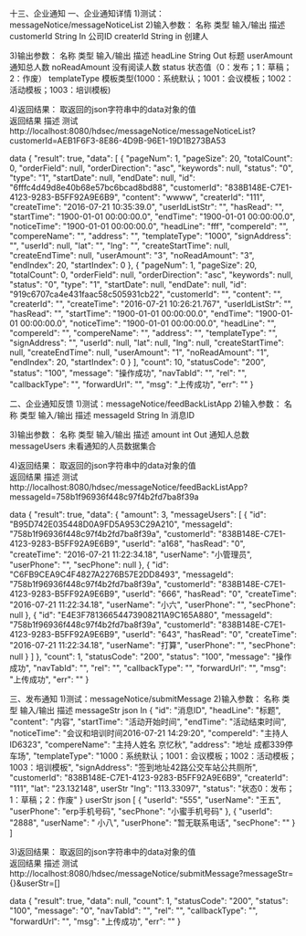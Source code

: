 十三、企业通知
一、企业通知详情
1)测试：messageNotice/messageNoticeList
2)输入参数：
名称	类型	输入/输出	描述
customerId	String	In	公司ID
createrId	String	in	创建人

3)输出参数：
名称	类型	输入/输出	描述
headLine	String	Out	标题
userAmount			通知总人数
noReadAmount			没有阅读人数
status			状态值（0：发布；1：草稿；2：作废）
templateType			模板类型(1000：系统默认；1001：会议模板；1002：活动模板；1003：培训模板)


4)返回结果：
取返回的json字符串中的data对象的值	
返回结果	描述
测试	http://localhost:8080/hdsec/messageNotice/messageNoticeList?customerId=AEB1F6F3-8E86-4D9B-96E1-19D1B273BA53

data	{
    "result": true,
    "data": [
        {
            "pageNum": 1,
            "pageSize": 20,
            "totalCount": 0,
            "orderField": null,
            "orderDirection": "asc",
            "keywords": null,
            "status": "0",
            "type": "1",
            "startDate": null,
            "endDate": null,
            "id": "6fffc4d49d8e40b68e57bc6bcad8bd88",
            "customerId": "838B148E-C7E1-4123-9283-B5FF92A9E6B9",
            "content": "wwww",
            "createrId": "111",
            "createTime": "2016-07-21 10:35:39.0",
            "userIdListStr": "",
            "hasRead": "",
            "startTime": "1900-01-01 00:00:00.0",
            "endTime": "1900-01-01 00:00:00.0",
            "noticeTime": "1900-01-01 00:00:00.0",
            "headLine": "fff",
            "compereId": "",
            "compereName": "",
            "address": "",
            "templateType": "1000",
            "signAddress": "",
            "userId": null,
            "lat": "",
            "lng": "",
            "createStartTime": null,
            "createEndTime": null,
            "userAmount": "3",
            "noReadAmount": "3",
            "endIndex": 20,
            "startIndex": 0
        },
        {
            "pageNum": 1,
            "pageSize": 20,
            "totalCount": 0,
            "orderField": null,
            "orderDirection": "asc",
            "keywords": null,
            "status": "0",
            "type": "1",
            "startDate": null,
            "endDate": null,
            "id": "919c6707ca4e431faac58c505931cb22",
            "customerId": "",
            "content": "",
            "createrId": "",
            "createTime": "2016-07-21 10:26:21.767",
            "userIdListStr": "",
            "hasRead": "",
            "startTime": "1900-01-01 00:00:00.0",
            "endTime": "1900-01-01 00:00:00.0",
            "noticeTime": "1900-01-01 00:00:00.0",
            "headLine": "",
            "compereId": "",
            "compereName": "",
            "address": "",
            "templateType": "",
            "signAddress": "",
            "userId": null,
            "lat": null,
            "lng": null,
            "createStartTime": null,
            "createEndTime": null,
            "userAmount": "1",
            "noReadAmount": "1",
            "endIndex": 20,
            "startIndex": 0
        }
    ],
    "count": 10,
    "statusCode": "200",
    "status": "100",
    "message": "操作成功",
    "navTabId": "",
    "rel": "",
    "callbackType": "",
    "forwardUrl": "",
    "msg": "上传成功",
    "err": ""
}
	


二、企业通知反馈
1)测试：messageNotice/feedBackListApp
2)输入参数：
名称	类型	输入/输出	描述
messageId	String	In	消息ID

3)输出参数：
名称	类型	输入/输出	描述
amount	int	Out	通知人总数
messageUsers			未看通知的人员数据集合

4)返回结果：
取返回的json字符串中的data对象的值	
返回结果	描述
测试	http://localhost:8080/hdsec/messageNotice/feedBackListApp?messageId=758b1f96936f448c97f4b2fd7ba8f39a

data	{
    "result": true,
    "data": {
        "amount": 3,
        "messageUsers": [
            {
                "id": "B95D742E035448D0A9FD5A953C29A210",
                "messageId": "758b1f96936f448c97f4b2fd7ba8f39a",
                "customerId": "838B148E-C7E1-4123-9283-B5FF92A9E6B9",
                "userId": "a168",
                "hasRead": "0",
                "createTime": "2016-07-21 11:22:34.18",
                "userName": "小管理员",
                "userPhone": "",
                "secPhone": null
            },
            {
                "id": "C6FB9CEA9C4F4827A2276B57E2DD8493",
                "messageId": "758b1f96936f448c97f4b2fd7ba8f39a",
                "customerId": "838B148E-C7E1-4123-9283-B5FF92A9E6B9",
                "userId": "666",
                "hasRead": "0",
                "createTime": "2016-07-21 11:22:34.18",
                "userName": "小六",
                "userPhone": "",
                "secPhone": null
            },
            {
                "id": "E4E3F78136654473908211A9C165A880",
                "messageId": "758b1f96936f448c97f4b2fd7ba8f39a",
                "customerId": "838B148E-C7E1-4123-9283-B5FF92A9E6B9",
                "userId": "643",
                "hasRead": "0",
                "createTime": "2016-07-21 11:22:34.18",
                "userName": "打算",
                "userPhone": "",
                "secPhone": null
            }
        ]
    },
    "count": 1,
    "statusCode": "200",
    "status": "100",
    "message": "操作成功",
    "navTabId": "",
    "rel": "",
    "callbackType": "",
    "forwardUrl": "",
    "msg": "上传成功",
    "err": ""
}
	


三、发布通知
1)测试：messageNotice/submitMessage
2)输入参数：
名称	类型	输入/输出	描述
messageStr	json	In	{
    "id": "消息ID",
    "headLine": "标题",
    "content": "内容",
    "startTime": "活动开始时间",
    "endTime": "活动结束时间",
    "noticeTime": "会议和培训时间2016-07-21 14:29:20",
    "compereId": "主持人ID6323",
    "compereName": "主持人姓名 京忆秋",
    "address": "地址 成都339停车场",
    "templateType": "1000：系统默认；1001：会议模板；1002：活动模板；1003：培训模板",
    "signAddress": "签到地址42路公交车站公共厕所",
    "customerId": "838B148E-C7E1-4123-9283-B5FF92A9E6B9",
    "createrId": "111",
    "lat": "23.132148",
userStr
    "lng": "113.33097",
    "status": "状态0：发布；1：草稿；2：作废"
}
userStr	json		[
    {
        "userId": "555",
        "userName": "王五",
        "userPhone": "erp手机号码",
        "secPhone": "小蜜手机号码"
    },
    {
        "userId": "2888",
        "userName": " 小八",
        "userPhone": "暂无联系电话",
        "secPhone": ""
    }
]

3)返回结果：
取返回的json字符串中的data对象的值	
返回结果	描述
测试	http://localhost:8080/hdsec/messageNotice/submitMessage?messageStr={}&userStr=[]

data	{
    "result": true,
    "data": null,
    "count": 1,
    "statusCode": "200",
    "status": "100",
    "message": "0",
    "navTabId": "",
    "rel": "",
    "callbackType": "",
    "forwardUrl": "",
    "msg": "上传成功",
    "err": ""
}
	

